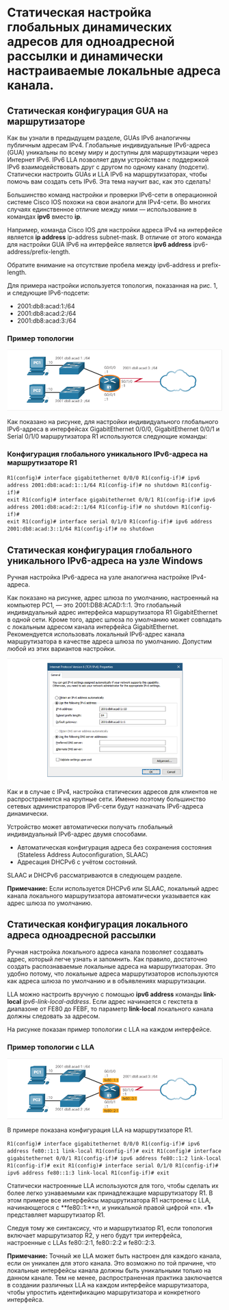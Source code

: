 # Статическая настройка глобальных динамических адресов для одноадресной рассылки и динамически настраиваемые локальные адреса канала.

<!-- 12.4.1 -->

## Статическая конфигурация GUA на маршрутизаторе

Как вы узнали в предыдущем разделе, GUAs IPv6 аналогичны публичным адресам IPv4. Глобальные индивидуальные IPv6-адреса (GUA) уникальны по всему миру и доступны для маршрутизации через Интернет IPv6. IPv6 LLA позволяет двум устройствам с поддержкой IPv6 взаимодействовать друг с другом по одному каналу (подсети). Статически настроить GUAs и LLA IPv6 на маршрутизаторах, чтобы помочь вам создать сеть IPv6. Эта тема научит вас, как это сделать!

Большинство команд настройки и проверки IPv6-сети в операционной системе Cisco IOS похожи на свои аналоги для IPv4-сети. Во многих случаях единственное отличие между ними — использование в командах **ipv6** вместо **ip**.

Например, команда Cisco IOS для настройки адреса IPv4 на интерфейсе является **ip address** ip-address subnet-mask. В отличие от этого команда для настройки GUA IPv6 на интерфейсе является **ipv6 address** ipv6-address/prefix-length.

Обратите внимание на отсутствие пробела между ipv6-address и prefix-length.

Для примера настройки используется топология, показанная на рис. 1, и следующие IPv6-подсети:

* 2001:db8:acad:1:/64
* 2001:db8:acad:2:/64
* 2001:db8:acad:3:/64

### Пример топологии
![](./assets/12.4.1.png)
<!-- /courses/itn-dl/aeed55b2-34fa-11eb-ad9a-f74babed41a6/af2359d2-34fa-11eb-ad9a-f74babed41a6/assets/2e467ac4-1c25-11ea-81a0-ffc2c49b96bc.svg -->

Как показано на рисунке, для настройки индивидуального глобального IPv6-адреса в интерфейсах GigabitEthernet 0/0/0, GigabitEthernet 0/0/1 и Serial 0/1/0 маршрутизатора R1 используются следующие команды:

### Конфигурация глобального уникального IPv6-адреса на маршрутизаторе R1

<code>R1(config)# interface gigabitethernet 0/0/0 
R1(config-if)# ipv6 address 2001:db8:acad:1::1/64
R1(config-if)# no shutdown
R1(config-if)# exit
R1(config)# interface gigabitethernet 0/0/1 
R1(config-if)# ipv6 address 2001:db8:acad:2::1/64
R1(config-if)# no shutdown
R1(config-if)# exit
R1(config)# interface serial 0/1/0 
R1(config-if)# ipv6 address 2001:db8:acad:3::1/64
R1(config-if)# no shutdown</code>

<!-- 12.4.2 -->
## Статическая конфигурация глобального уникального IPv6-адреса на узле Windows

Ручная настройка IPv6-адреса на узле аналогична настройке IPv4-адреса.

Как показано на рисунке, адрес шлюза по умолчанию, настроенный на компьютер PC1, — это 2001:DB8:ACAD:1::1. Это глобальный индивидуальный адрес интерфейса маршрутизатора R1 GigabitEthernet в одной сети. Кроме того, адрес шлюза по умолчанию может совпадать с локальным адресом канала интерфейса GigabitEthernet. Рекомендуется использовать локальный IPv6-адрес канала маршрутизатора в качестве адреса шлюза по умолчанию. Допустим любой из этих вариантов настройки.

![](./assets/12.4.2.png)
<!-- /courses/itn-dl/aeed55b2-34fa-11eb-ad9a-f74babed41a6/af2359d2-34fa-11eb-ad9a-f74babed41a6/assets/2e46c8e4-1c25-11ea-81a0-ffc2c49b96bc.svg -->

Как и в случае с IPv4, настройка статических адресов для клиентов не распространяется на крупные сети. Именно поэтому большинство сетевых администраторов IPv6-сети будут назначать IPv6-адреса динамически.

Устройство может автоматически получать глобальный индивидуальный IPv6-адрес двумя способами.

* Автоматическая конфигурация адреса без сохранения состояния (Stateless Address Autoconfiguration, SLAAC)
* Адресация DHCPv6 с учётом состояний.


SLAAC и DHCPv6 рассматриваются в следующем разделе.

**Примечание:** Если используется DHCPv6 или SLAAC, локальный адрес канала локального маршрутизатора автоматически указывается как адрес шлюза по умолчанию.


<!-- 12.4.3 -->

## Статическая конфигурация локального адреса одноадресной рассылки
Ручная настройка локального адреса канала позволяет создавать адрес, который легче узнать и запомнить. Как правило, достаточно создать распознаваемые локальные адреса на маршрутизаторах. Это удобно потому, что локальные адреса маршрутизаторов используются как адреса шлюза по умолчанию и в объявлениях маршрутизации.

LLA можно настроить вручную с помощью **ipv6 address** команды **link-local** *ipv6-link-local-address*. Если адрес начинается с гекстета в диапазоне от FE80 до FEBF, то параметр **link-local** локального канала должны следовать за адресом.

На рисунке показан пример топологии с LLA на каждом интерфейсе.

### Пример топологии с LLA
![](./assets/12.4.3.png)
<!-- /courses/itn-dl/aeed55b2-34fa-11eb-ad9a-f74babed41a6/af2359d2-34fa-11eb-ad9a-f74babed41a6/assets/2e46eff3-1c25-11ea-81a0-ffc2c49b96bc.svg -->

В примере показана конфигурация LLA на маршрутизаторе R1.

<code>R1(config)# interface gigabitethernet 0/0/0 
R1(config-if)# ipv6 address fe80::1:1 link-local
R1(config-if)# exit
R1(config)# interface gigabitethernet 0/0/1 
R1(config-if)# ipv6 address fe80::1:2 link-local
R1(config-if)# exit
R1(config)# interface serial 0/1/0 
R1(config-if)# ipv6 address fe80::1:3 link-local
R1(config-if)# exit</code>

Статически настроенные LLA используются для того, чтобы сделать их более легко узнаваемыми как принадлежащие маршрутизатору R1. В этом примере все интерфейсы маршрутизатора R1 настроены с LLA, начинающегося с **fe80::1:**n, и уникальной правой цифрой «n». «**1**» представляет маршрутизатор R1.

Следуя тому же синтаксису, что и маршрутизатор R1, если топология включает маршрутизатор R2, у него будут три интерфейса, настроенные с LLAs fe80::2:1, fe80::2:2 и fe80::2:3.

**Примечание:** Точный же LLA может быть настроен для каждого канала, если он уникален для этого канала. Это возможно по той причине, что локальные интерфейсы канала должны быть уникальными только на данном канале. Тем не менее, распространенная практика заключается в создании различных LLA на каждом интерфейсе маршрутизатора, чтобы упростить идентификацию маршрутизатора и конкретного интерфейса.
